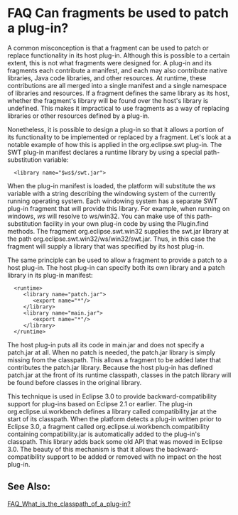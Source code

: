 

FAQ Can fragments be used to patch a plug-in?
=============================================

A common misconception is that a fragment can be used to patch or replace functionality in its host plug-in. Although this is possible to a certain extent, this is not what fragments were designed for. A plug-in and its fragments each contribute a manifest, and each may also contribute native libraries, Java code libraries, and other resources. At runtime, these contributions are all merged into a single manifest and a single namespace of libraries and resources. If a fragment defines the same library as its host, whether the fragment's library will be found over the host's library is undefined. This makes it impractical to use fragments as a way of replacing libraries or other resources defined by a plug-in.

Nonetheless, it is possible to design a plug-in so that it allows a portion of its functionality to be implemented or replaced by a fragment. Let's look at a notable example of how this is applied in the org.eclipse.swt plug-in. The SWT plug-in manifest declares a runtime library by using a special path-substitution variable:

      <library name="$ws$/swt.jar">

When the plug-in manifest is loaded, the platform will substitute the $ws$ variable with a string describing the windowing system of the currently running operating system. Each windowing system has a separate SWT plug-in fragment that will provide this library. For example, when running on windows, $ws$ will resolve to ws/win32. You can make use of this path-substitution facility in your own plug-in code by using the Plugin.find methods. The fragment org.eclipse.swt.win32 supplies the swt.jar library at the path org.eclipse.swt.win32/ws/win32/swt.jar. Thus, in this case the fragment will supply a library that was specified by its host plug-in.

The same principle can be used to allow a fragment to provide a patch to a host plug-in. The host plug-in can specify both its own library and a patch library in its plug-in manifest:

      <runtime>
         <library name="patch.jar">
            <export name="*"/>
         </library>
         <library name="main.jar">
            <export name="*"/>
         </library>
      </runtime>

  
The host plug-in puts all its code in main.jar and does not specify a patch.jar at all. When no patch is needed, the patch.jar library is simply missing from the classpath. This allows a fragment to be added later that contributes the patch.jar library. Because the host plug-in has defined patch.jar at the front of its runtime classpath, classes in the patch library will be found before classes in the original library.

This technique is used in Eclipse 3.0 to provide backward-compatibility support for plug-ins based on Eclipse 2.1 or earlier. The plug-in org.eclipse.ui.workbench defines a library called compatibility.jar at the start of its classpath. When the platform detects a plug-in written prior to Eclipse 3.0, a fragment called org.eclipse.ui.workbench.compatibility containing compatibility.jar is automatically added to the plug-in's classpath. This library adds back some old API that was moved in Eclipse 3.0. The beauty of this mechanism is that it allows the backward-compatibility support to be added or removed with no impact on the host plug-in.

See Also:
---------

[FAQ\_What\_is\_the\_classpath\_of\_a_plug-in?](./FAQ_What_is_the_classpath_of_a_plug-in.md "FAQ What is the classpath of a plug-in?")


